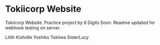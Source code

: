 # Tokiicorp Website

Tokiicorp Website. Practice project by 6 Digits Soon. Readme updated for webhook testing on server.

Lilith
Kishidle
Yoshiko
Tokiiwa
SisterLucy
